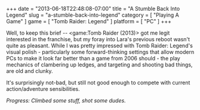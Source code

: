 +++
date = "2013-06-18T22:48:08-07:00"
title = "A Stumble Back Into Legend"
slug = "a-stumble-back-into-legend"
category = [ "Playing A Game" ]
game = [ "Tomb Raider: Legend" ]
platform = [ "PC" ]
+++

Well, to keep this brief -- <game:Tomb Raider (2013)> got me legit interested in the franchise, but my foray into Lara's previous reboot wasn't quite as pleasant.  While I was pretty impressed with Tomb Raider: Legend's visual polish - particularly some forward-thinking settings that allow modern PCs to make it look far better than a game from 2006 should - the play mechanics of clambering up ledges, and targeting and shooting bad things, are old and clunky.

It's surprisingly not-bad, but still not good enough to compete with current action/adventure sensibilities.

<i>Progress: Climbed some stuff, shot some dudes.</i>